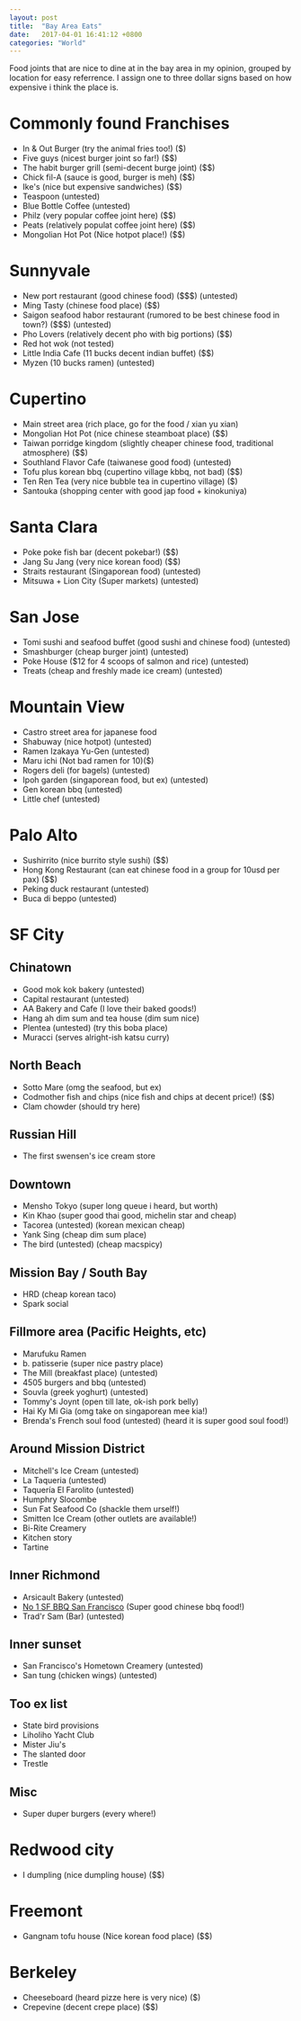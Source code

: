 ```yaml
---
layout: post
title:  "Bay Area Eats"
date:   2017-04-01 16:41:12 +0800
categories: "World"
---
```


Food joints that are nice to dine at in the bay area in my opinion, grouped by location for easy referrence. I assign one to three dollar signs based on how expensive i think the place is.

# **Commonly found Franchises**
- In & Out Burger (try the animal fries too!) ($)
- Five guys (nicest burger joint so far!) ($$)
- The habit burger grill (semi-decent burge joint) ($$)
- Chick fil-A (sauce is good, burger is meh) ($$)
- Ike's (nice but expensive sandwiches) ($$)
- Teaspoon (untested)
- Blue Bottle Coffee (untested)
- Philz (very popular coffee joint here) ($$)
- Peats (relatively populat coffee joint here) ($$)
- Mongolian Hot Pot (Nice hotpot place!) ($$)

# **Sunnyvale**
- New port restaurant (good chinese food) ($$$) (untested)
- Ming Tasty (chinese food place) ($$)
- Saigon seafood habor restaurant (rumored to be best chinese food in town?) ($$$) (untested)
- Pho Lovers (relatively decent pho with big portions) ($$)
- Red hot wok (not tested)
- Little India Cafe (11 bucks decent indian buffet) ($$)
- Myzen (10 bucks ramen) (untested)

# **Cupertino**
- Main street area (rich place, go for the food / xian yu xian)
- Mongolian Hot Pot (nice chinese steamboat place) ($$)
- Taiwan porridge kingdom (slightly cheaper chinese food, traditional atmosphere) ($$)
- Southland Flavor Cafe (taiwanese good food) (untested)
- Tofu plus korean bbq (cupertino village kbbq, not bad) ($$)
- Ten Ren Tea (very nice bubble tea in cupertino village) ($)
- Santouka (shopping center with good jap food + kinokuniya)

# **Santa Clara**
- Poke poke fish bar (decent pokebar!) ($$)
- Jang Su Jang (very nice korean food) ($$)
- Straits restaurant (Singaporean food) (untested)
- Mitsuwa + Lion City (Super markets) (untested)

# **San Jose**
- Tomi sushi and seafood buffet (good sushi and chinese food) (untested)
- Smashburger (cheap burger joint) (untested)
- Poke House ($12 for 4 scoops of salmon and rice) (untested)
- Treats (cheap and freshly made ice cream) (untested)

# **Mountain View**
- Castro street area for japanese food
- Shabuway (nice hotpot) (untested)
- Ramen Izakaya Yu-Gen (untested)
- Maru ichi (Not bad ramen for $10) ($$)
- Rogers deli (for bagels) (untested)
- Ipoh garden (singaporean food, but ex) (untested)
- Gen korean bbq (untested)
- Little chef (untested)

# **Palo Alto**
- Sushirrito (nice burrito style sushi) ($$)
- Hong Kong Restaurant (can eat chinese food in a group for 10usd per pax) ($$)
- Peking duck restaurant (untested)
- Buca di beppo (untested)

# **SF City**
## Chinatown
- Good mok kok bakery (untested)
- Capital restaurant (untested)
- AA Bakery and Cafe (I love their baked goods!)
- Hang ah dim sum and tea house (dim sum nice)
- Plentea (untested) (try this boba place)
- Muracci (serves alright-ish katsu curry)
## North Beach
- Sotto Mare (omg the seafood, but ex)
- Codmother fish and chips (nice fish and chips at decent price!) ($$)
- Clam chowder (should try here)
## Russian Hill
- The first swensen's ice cream store
## Downtown
- Mensho Tokyo (super long queue i heard, but worth)
- Kin Khao (super good thai good, michelin star and cheap)
- Tacorea (untested) (korean mexican cheap)
- Yank Sing (cheap dim sum place)
- The bird (untested) (cheap macspicy)
## Mission Bay / South Bay
- HRD (cheap korean taco)
- Spark social
## Fillmore area (Pacific Heights, etc)
- Marufuku Ramen
- b. patisserie (super nice pastry place)
- The Mill (breakfast place) (untested)
- 4505 burgers and bbq (untested)
- Souvla (greek yoghurt) (untested)
- Tommy's Joynt (open till late, ok-ish pork belly)
- Hai Ky Mi Gia (omg take on singaporean mee kia!)
- Brenda's French soul food (untested) (heard it is super good soul food!)
## Around Mission District
- Mitchell's Ice Cream (untested)
- La Taqueria (untested)
- Taquería El Farolito (untested)
- Humphry Slocombe
- Sun Fat Seafood Co (shackle them urself!)
- Smitten Ice Cream (other outlets are available!)
- Bi-Rite Creamery
- Kitchen story
- Tartine
## Inner Richmond
- Arsicault Bakery (untested)
- [No 1 SF BBQ San Francisco](https://www.yelp.com/biz/no-1-sf-bbq-san-francisco) (Super good chinese bbq food!)
- Trad'r Sam (Bar) (untested)
## Inner sunset
- San Francisco's Hometown Creamery (untested)
- San tung (chicken wings) (untested)
## Too ex list
- State bird provisions
- Liholiho Yacht Club
- Mister Jiu's
- The slanted door
- Trestle
## Misc
- Super duper burgers (every where!)


# **Redwood city**
- I dumpling (nice dumpling house) ($$)

# **Freemont**
- Gangnam tofu house (Nice korean food place) ($$)

# **Berkeley**
- Cheeseboard (heard pizze here is very nice) ($)
- Crepevine (decent crepe place) ($$)
